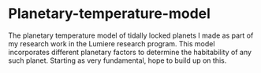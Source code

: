 # Planetary-temperature-model
The planetary temperature model of tidally locked planets I made as part of my research work in the Lumiere research program. This model incorporates different planetary factors to determine the habitability of any such planet. Starting as very fundamental, hope to build up on this.
